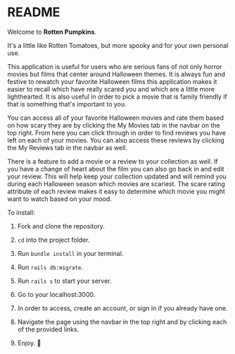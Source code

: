 # README
Welcome to **Rotten Pumpkins**.

It's a little like Rotten Tomatoes, but more spooky and for your own personal use.

This application is useful for users who are serious fans of not only horror movies but films that 
center around Halloween themes. It is always fun and festive to rewatch your favorite Halloween films
this application makes it easier to recall which have really scared you and which are a little more
lighthearted. It is also useful in order to pick a movie that is family friendly if that is something
that's important to you.

You can access all of your favorite Halloween movies and rate them based on how scary they are by
clicking the My Movies tab in the navbar on the top right. From here you can click through in order
to find reviews you have left on each of your movies. You can also access these reviews by clicking 
the My Reviews tab in the navbar as well. 

There is a feature to add a movie or a review to your collection as well. If you have a change of 
heart about the film you can also go back in and edit your review. This will help keep your collection 
updated and will remind you during each Halloween season which movies are scariest. The scare rating 
attribute of each review makes it easy to determine which movie you might want to watch based on your mood.

To install:

1. Fork and clone the repository.

2. `cd` into the project folder.

3. Run `bundle install` in your terminal.

4. Run `rails db:migrate`.

5. Run `rails s` to start your server.

6. Go to your localhost:3000.

7. In order to access, create an account, or sign in if you already have one.

8. Navigate the page using the navbar in the top right and by clicking each of the provided links.

9. Enjoy. 🎃

